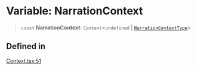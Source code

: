 # Variable: NarrationContext

> `const` **NarrationContext**: `Context`\<`undefined` \| [`NarrationContextType`](../interfaces/NarrationContextType.md)\>

## Defined in

[Context.tsx:51](https://github.com/edspencer/narrator-ai/blob/9728cb1b3e5041eeff1a44d2ebffcca474165895/packages/react/src/Context.tsx#L51)
